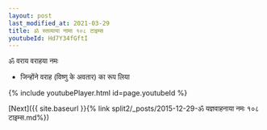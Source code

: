 ```yaml
---
layout: post
last_modified_at: 2021-03-29
title: ॐ स्तव्याया नामा १०८ टाइम्स
youtubeId: Hd7Y34fGftI
---
```

 
 
 ॐ वराय वराहया नमः  
 
 -  जिन्होंने वराह (विष्णु के अवतार) का रूप लिया 
 
  
 
  
 
 
 
 
 
 


{% include youtubePlayer.html id=page.youtubeId %}
 
[Next]({{ site.baseurl }}{% link  split2/_posts/2015-12-29-ॐ यज्ञवाहनाया नमः १०८ टाइम्स.md%})
 
